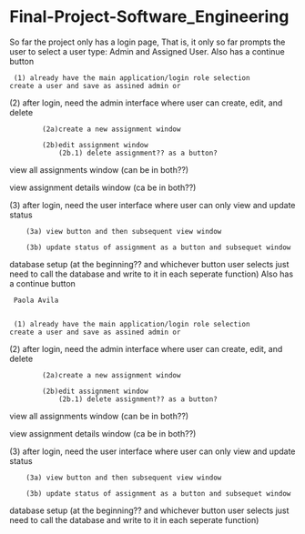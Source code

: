 # Final-Project-Software_Engineering

So far the project only has a login page,
    That is, it only so far prompts the user to select a user type: Admin and Assigned User.
     Also has a continue button

     (1) already have the main application/login role selection 
	create a user and save as assined admin or 


(2) after login, need the admin interface 
		where user can create, edit, and delete

			(2a)create a new assignment window

			(2b)edit assignment window
				(2b.1) delete assignment?? as a button? 


view all assignments window (can be in both??)

view assignment details window (ca be in both??)

(3) after login, need the user interface
		where user can only view and update status

		(3a) view button and then subsequent view window

		(3b) update status of assignment as a button and subsequet window 


database setup (at the beginning?? and whichever button user selects just need to call
					the database and write to it in each seperate function)
     Also has a continue button 

     Paola Avila


	 (1) already have the main application/login role selection 
	create a user and save as assined admin or 


(2) after login, need the admin interface 
		where user can create, edit, and delete

			(2a)create a new assignment window

			(2b)edit assignment window
				(2b.1) delete assignment?? as a button? 


view all assignments window (can be in both??)

view assignment details window (ca be in both??)

(3) after login, need the user interface
		where user can only view and update status

		(3a) view button and then subsequent view window

		(3b) update status of assignment as a button and subsequet window 


database setup (at the beginning?? and whichever button user selects just need to call
					the database and write to it in each seperate function)
